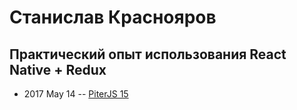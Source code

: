 # Станислав Краснояров

## Практический опыт использования React Native + Redux
- 2017 May 14 -- [PiterJS 15](https://www.youtube.com/watch?v=xvt87NAWcEw)    
